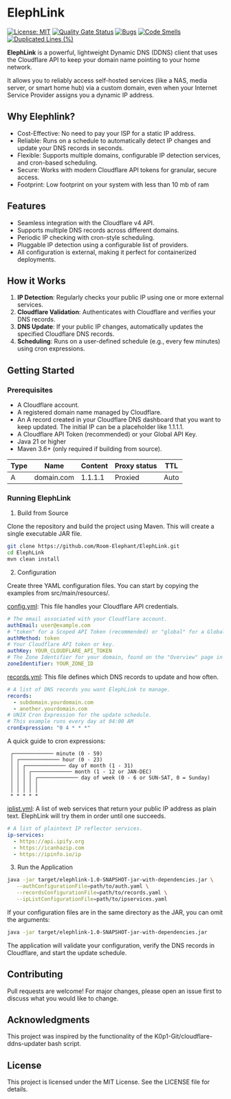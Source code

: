 # ElephLink
[![License: MIT](https://img.shields.io/badge/License-MIT-yellow.svg)](https://github.com/Room-Elephant/ElephLink/blob/main/LICENSE) [![Quality Gate Status](https://sonarcloud.io/api/project_badges/measure?project=Room-Elephant_ElephLink&metric=alert_status)](https://sonarcloud.io/summary/new_code?id=Room-Elephant_ElephLink) [![Bugs](https://sonarcloud.io/api/project_badges/measure?project=Room-Elephant_ElephLink&metric=bugs)](https://sonarcloud.io/summary/new_code?id=Room-Elephant_ElephLink) [![Code Smells](https://sonarcloud.io/api/project_badges/measure?project=Room-Elephant_ElephLink&metric=code_smells)](https://sonarcloud.io/summary/new_code?id=Room-Elephant_ElephLink) [![Duplicated Lines (%)](https://sonarcloud.io/api/project_badges/measure?project=Room-Elephant_ElephLink&metric=duplicated_lines_density)](https://sonarcloud.io/summary/new_code?id=Room-Elephant_ElephLink)

**ElephLink** is a powerful, lightweight Dynamic DNS (DDNS) client that uses the Cloudflare API to keep your domain name pointing to your home network.

It allows you to reliably access self-hosted services (like a NAS, media server, or smart home hub) via a custom domain, even when your Internet Service Provider assigns you a dynamic IP address.

## Why Elephlink?
- Cost-Effective: No need to pay your ISP for a static IP address.
- Reliable: Runs on a schedule to automatically detect IP changes and update your DNS records in seconds.
- Flexible: Supports multiple domains, configurable IP detection services, and cron-based scheduling.
- Secure: Works with modern Cloudflare API tokens for granular, secure access.
- Footprint: Low footprint on your system with less than 10 mb of ram


## Features
- Seamless integration with the Cloudflare v4 API.
- Supports multiple DNS records across different domains.
- Periodic IP checking with cron-style scheduling.
- Pluggable IP detection using a configurable list of providers.
- All configuration is external, making it perfect for containerized deployments.

## How it Works
1. **IP Detection**: Regularly checks your public IP using one or more external services.
2. **Cloudflare Validation**: Authenticates with Cloudflare and verifies your DNS records.
3. **DNS Update**: If your public IP changes, automatically updates the specified Cloudflare DNS records.
4. **Scheduling**: Runs on a user-defined schedule (e.g., every few minutes) using cron expressions.

## Getting Started

### Prerequisites
- A Cloudflare account.
- A registered domain name managed by Cloudflare.
- An A record created in your Cloudflare DNS dashboard that you want to keep updated. The initial IP can be a placeholder like 1.1.1.1.
- A Cloudflare API Token (recommended) or your Global API Key.
- Java 21 or higher
- Maven 3.6+ (only required if building from source).

| Type | Name       | Content | Proxy status | TTL  | 
|------|------------|---------|--------------|------|
| A    | domain.com | 1.1.1.1 | Proxied      | Auto |


### Running ElephLink

1. Build from Source

Clone the repository and build the project using Maven. This will create a single executable JAR file.
```bash
git clone https://github.com/Room-Elephant/ElephLink.git
cd ElephLink
mvn clean install
```
2. Configuration

Create three YAML configuration files. You can start by copying the examples from src/main/resources/.

[config.yml](https://github.com/Room-Elephant/ElephLink/blob/main/src/main/resources/config.yml): This file handles your Cloudflare API credentials.
```yml
# The email associated with your Cloudflare account.
authEmail: user@example.com
# "token" for a Scoped API Token (recommended) or "global" for a Global API Key.
authMethod: token
# Your Cloudflare API token or key.
authKey: YOUR_CLOUDFLARE_API_TOKEN
# The Zone Identifier for your domain, found on the "Overview" page in the Cloudflare dashboard.
zoneIdentifier: YOUR_ZONE_ID
```
[records.yml](https://github.com/Room-Elephant/ElephLink/blob/main/src/main/resources/records.yml): This file defines which DNS records to update and how often.
```yml
# A list of DNS records you want ElephLink to manage.
records:
  - subdomain.yourdomain.com
  - another.yourdomain.com
# UNIX Cron Expression for the update schedule.
# This example runs every day at 04:00 AM
cronExpression: "0 4 * * *" 
```
A quick guide to cron expressions:
```
 ┌───────────── minute (0 - 59)
 │ ┌───────────── hour (0 - 23)
 │ │ ┌───────────── day of month (1 - 31)
 │ │ │ ┌───────────── month (1 - 12 or JAN-DEC)
 │ │ │ │ ┌───────────── day of week (0 - 6 or SUN-SAT, 0 = Sunday)
 │ │ │ │ │
 │ │ │ │ │
 * * * * *
```

[iplist.yml](https://github.com/Room-Elephant/ElephLink/blob/main/src/main/resources/iplist.yml): A list of web services that return your public IP address as plain text. ElephLink will try them in order until one succeeds.
```yml
# A list of plaintext IP reflector services.
ip-services:
  - https://api.ipify.org
  - https://icanhazip.com
  - https://ipinfo.io/ip
```

3. Run the Application
```bash
java -jar target/elephlink-1.0-SNAPSHOT-jar-with-dependencies.jar \
   --authConfigurationFile=path/to/auth.yaml \
   --recordsConfigurationFile=path/to/records.yaml \
   --ipListConfigurationFile=path/to/ipservices.yaml
```
If your configuration files are in the same directory as the JAR, you can omit the arguments:
```bash
java -jar target/elephlink-1.0-SNAPSHOT-jar-with-dependencies.jar
```
The application will validate your configuration, verify the DNS records in Cloudflare, and start the update schedule.

## Contributing
Pull requests are welcome! For major changes, please open an issue first to discuss what you would like to change.

## Acknowledgments
This project was inspired by the functionality of the K0p1-Git/cloudflare-ddns-updater bash script.

## License
This project is licensed under the MIT License. See the LICENSE file for details.
